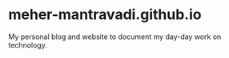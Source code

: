 # meher-mantravadi.github.io
My personal blog and website to document my day-day work on technology.
